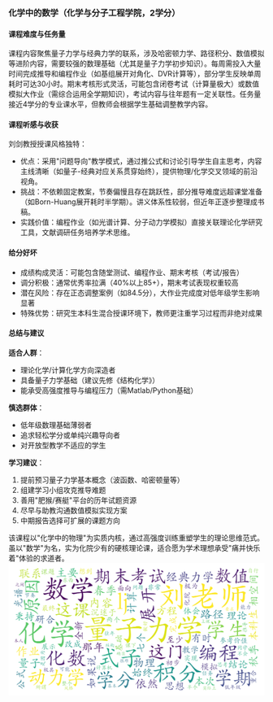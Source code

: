 ### 化学中的数学（化学与分子工程学院，2学分）

#### 课程难度与任务量  
课程内容聚焦量子力学与经典力学的联系，涉及哈密顿力学、路径积分、数值模拟等进阶内容，需要较强的数理基础（尤其是量子力学初步知识）。每周需投入大量时间完成推导和编程作业（如基组展开对角化、DVR计算等），部分学生反映单周耗时可达30小时。期末考核形式灵活，可能包含闭卷考试（计算量极大）或数值模拟大作业（需综合运用全学期知识），考试内容与往年题有一定关联性。任务量接近4学分的专业课水平，但教师会根据学生基础调整教学内容。

#### 课程听感与收获  
刘剑教授授课风格独特：  
- 优点：采用"问题导向"教学模式，通过推公式和讨论引导学生自主思考，内容主线清晰（如量子-经典对应关系贯穿始终），提供物理/化学交叉领域的前沿视角。  
- 挑战：不依赖固定教案，节奏偏慢且存在跳跃性，部分推导难度远超课堂准备（如Born-Huang展开耗时半学期）。讲义体系性较弱，但近年正逐步整理成书稿。  
- 实践价值：编程作业（如光谱计算、分子动力学模拟）直接关联理论化学研究工具，文献调研任务培养学术思维。

#### 给分好坏  
- 成绩构成灵活：可能包含随堂测试、编程作业、期末考核（考试/报告）  
- 调分积极：通常优秀率拉满（40%以上85+），期末考试表现权重较高  
- 潜在风险：存在正态调整案例（如84.5分），大作业完成度对低年级学生影响显著  
- 特殊优势：研究生本科生混合授课环境下，教师更注重学习过程而非绝对成果

#### 总结与建议  
**适合人群**：  
- 理论化学/计算化学方向深造者  
- 具备量子力学基础（建议先修《结构化学》）  
- 能承受高强度推导与编程压力（需Matlab/Python基础）  

**慎选群体**：  
- 低年级数理基础薄弱者  
- 追求轻松学分或单纯兴趣导向者  
- 对开放型教学不适应的学生  

**学习建议**：  
1. 提前预习量子力学基本概念（波函数、哈密顿量等）  
2. 组建学习小组攻克推导难题  
3. 善用"肥猴/赛艇"平台的历年试题资源  
4. 尽早与助教沟通数值模拟实现方案  
5. 中期报告选择可扩展的课题方向  

该课程以"化学中的物理"为实质内核，通过高强度训练重塑学生的理论思维范式。虽以"数学"为名，实为化院少有的硬核理论课，适合愿为学术理想承受"痛并快乐着"体验的求道者。
![wordcloud](wordcloud.png)